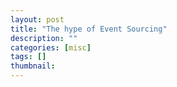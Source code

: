 ```yaml
---
layout: post
title: "The hype of Event Sourcing"
description: ""
categories: [misc]
tags: []
thumbnail:
---
```


